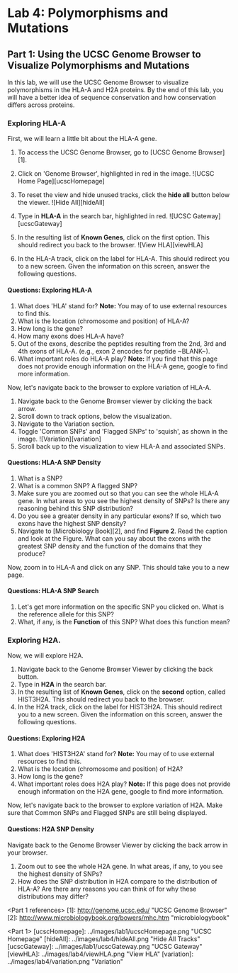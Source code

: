 # Lab 4: Polymorphisms and Mutations

## Part 1: Using the UCSC Genome Browser to Visualize Polymorphisms and Mutations

In this lab, we will use the UCSC Genome Browser to visualize polymorphisms in the HLA-A
and H2A proteins. By the end of this lab, you will have a better idea of sequence conservation
and how conservation differs across proteins.

### Exploring HLA-A

First, we will learn a little bit about the HLA-A gene.


1. To access the UCSC Genome Browser, go to [UCSC Genome Browser][1].

2. Click on 'Genome Browser', highlighted in red in the image.
![UCSC Home Page][ucscHomepage]
3. To reset the view and hide unused tracks, click the **hide all** button below the viewer.
![Hide All][hideAll]
4. Type in **HLA-A** in the search bar, highlighted in red.
![UCSC Gateway][ucscGateway]
5. In the resulting list of **Known Genes**, click on the first option. This should
redirect you back to the browser.
![View HLA][viewHLA]
6. In the HLA-A track, click on the label for HLA-A. This should redirect you to a new screen. Given the information
on this screen, answer the following questions.

#### Questions: Exploring HLA-A
1. What does 'HLA' stand for? **Note:** You may of to use external resources to find this.
2. What is the location (chromosome and position) of HLA-A?
3. How long is the gene?
4. How many exons does HLA-A have?
5. Out of the exons, describe the peptides resulting from the 2nd, 3rd and 4th exons of HLA-A. (e.g., exon 2 encodes for peptide ~BLANK~).
6. What important roles do HLA-A play? **Note:** If you find that this page does not provide enough information
on the HLA-A gene, google to find more information.

Now, let's navigate back to the browser to explore variation of HLA-A.

1. Navigate back to the Genome Browser viewer by clicking the back arrow.
2. Scroll down to track options, below the visualization.
3. Navigate to the Variation section.
4. Toggle 'Common SNPs' and 'Flagged SNPs' to 'squish', as shown in the image.
![Variation][variation]
5. Scroll back up to the visualization to view HLA-A and associated SNPs.

#### Questions: HLA-A SNP Density
1. What is a SNP?
2. What is a common SNP? A flagged SNP?
3. Make sure you are zoomed out so that you can see the whole HLA-A gene. In what areas to you see the highest density of SNPs?
Is there any reasoning behind this SNP distribution?
4. Do you see a greater density in any particular exons? If so, which two exons have the highest SNP density?
5. Navigate to [Microbiology Book][2], and find **Figure 2**. Read the caption and look at the Figure. What can you say about the exons with the greatest SNP density and the function of the domains that they produce?

Now, zoom in to HLA-A and click on any SNP. This should take you to a new page.

#### Questions: HLA-A SNP Search
1. Let's get more information on the specific SNP you clicked on. What is the reference allele for this SNP?
2. What, if any, is the **Function** of this SNP? What does this function mean?

### Exploring H2A.
Now, we will explore H2A.

1. Navigate back to the Genome Browser Viewer by clicking the back button.
1. Type in **H2A** in the search bar.
5. In the resulting list of **Known Genes**, click on the **second** option, called HIST3H2A. This should
redirect you back to the browser.
6. In the H2A track, click on the label for HIST3H2A. This should redirect you to a new screen. Given the information
on this screen, answer the following questions.

#### Questions: Exploring H2A
1. What does 'HIST3H2A' stand for? **Note:** You may of to use external resources to find this.
2. What is the location (chromosome and position) of H2A?
3. How long is the gene?
4. What important roles does H2A play? **Note:** If this page does not provide enough information
on the H2A gene, google to find more information.

Now, let's navigate back to the browser to explore variation of H2A. Make sure that Common SNPs and Flagged SNPs are still being displayed.

#### Questions: H2A SNP Density
Navigate back to the Genome Browser Viewer by clicking the back arrow in your browser.
1. Zoom out to see the whole H2A gene. In what areas, if any, to you see the highest density of SNPs?
2. How does the SNP distribution in H2A compare to the distribution of HLA-A? Are there any reasons you can think of for why these distributions may differ?

<Part 1 references>
[1]: http://genome.ucsc.edu/ "UCSC Genome Browser"
[2]: http://www.microbiologybook.org/bowers/mhc.htm "microbiologybook"

<Images>

<Part 1>
[ucscHomepage]: ../images/lab1/ucscHomepage.png "UCSC Homepage"
[hideAll]: ../images/lab4/hideAll.png "Hide All Tracks"
[ucscGateway]: ../images/lab1/ucscGateway.png "UCSC Gateway"
[viewHLA]: ../images/lab4/viewHLA.png "View HLA"
[variation]: ../images/lab4/variation.png "Variation"
